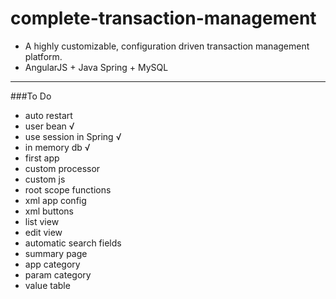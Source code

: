 # complete-transaction-management
* A highly customizable, configuration driven transaction management platform.
* AngularJS + Java Spring + MySQL

---

###To Do
* auto restart
* user bean √
* use session in Spring √
* in memory db √
* first app
* custom processor
* custom js
* root scope functions
* xml app config
* xml buttons
* list view
* edit view
* automatic search fields
* summary page
* app category
* param category
* value table
